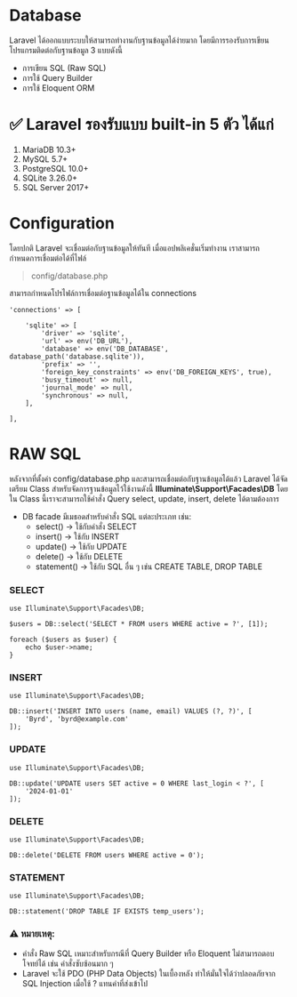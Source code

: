 # Database

Laravel ได้ออกแบบระบบให้สามารถทำงานกับฐานข้อมูลได้ง่ายมาก โดยมีการรองรับการเขียนโปรแกรมติดต่อกับฐานข้อมูล 3 แบบดังนี้

- การเขียน SQL (Raw SQL)
- การใช้ Query Builder
- การใช้ Eloquent ORM

# ✅ Laravel รองรับแบบ built-in 5 ตัว ได้แก่

1. MariaDB 10.3+
2. MySQL 5.7+
3. PostgreSQL 10.0+
4. SQLite 3.26.0+
5. SQL Server 2017+

# Configuration

โดยปกติ Laravel จะเชื่อมต่อกับฐานข้อมูลให้ทันที เมื่อแอปพลิเคชั่นเริ่มทำงาน เราสามารถกำหนดการเชื่อมต่อได้ที่ไฟล์

> config/database.php

สามารถกำหนดโปรไฟล์การเชื่อมต่อฐานข้อมูลได้ใน connections

```
'connections' => [

    'sqlite' => [
        'driver' => 'sqlite',
        'url' => env('DB_URL'),
        'database' => env('DB_DATABASE', database_path('database.sqlite')),
        'prefix' => '',
        'foreign_key_constraints' => env('DB_FOREIGN_KEYS', true),
        'busy_timeout' => null,
        'journal_mode' => null,
        'synchronous' => null,
    ],

],
```

# RAW SQL

หลังจากที่ตั้งค่า config/database.php และสามารถเชื่อมต่อกับฐานข้อมูลได้แล้ว Laravel ได้จัดเตรียม Class สำหรับจัดการฐานข้อมูลไว้ใช้งานดังนี้ **Illuminate\Support\Facades\DB** โดยใน Class นี้เราจะสามารถใช้คำสั่ง Query select, update, insert, delete ได้ตามต้องการ

- DB facade มีเมธอดสำหรับคำสั่ง SQL แต่ละประเภท เช่น:
  - select() → ใช้กับคำสั่ง SELECT
  - insert() → ใช้กับ INSERT
  - update() → ใช้กับ UPDATE
  - delete() → ใช้กับ DELETE
  - statement() → ใช้กับ SQL อื่น ๆ เช่น CREATE TABLE, DROP TABLE

### SELECT

```
use Illuminate\Support\Facades\DB;

$users = DB::select('SELECT * FROM users WHERE active = ?', [1]);

foreach ($users as $user) {
    echo $user->name;
}
```

### INSERT

```
use Illuminate\Support\Facades\DB;

DB::insert('INSERT INTO users (name, email) VALUES (?, ?)', [
    'Byrd', 'byrd@example.com'
]);

```

### UPDATE

```
use Illuminate\Support\Facades\DB;

DB::update('UPDATE users SET active = 0 WHERE last_login < ?', [
    '2024-01-01'
]);

```

### DELETE

```
use Illuminate\Support\Facades\DB;

DB::delete('DELETE FROM users WHERE active = 0');

```

### STATEMENT

```
use Illuminate\Support\Facades\DB;

DB::statement('DROP TABLE IF EXISTS temp_users');

```

### ⚠️ หมายเหตุ:

- คำสั่ง Raw SQL เหมาะสำหรับกรณีที่ Query Builder หรือ Eloquent ไม่สามารถตอบโจทย์ได้ เช่น คำสั่งซับซ้อนมาก ๆ
- Laravel จะใช้ PDO (PHP Data Objects) ในเบื้องหลัง ทำให้มั่นใจได้ว่าปลอดภัยจาก SQL Injection เมื่อใช้ ? แทนค่าที่ส่งเข้าไป
